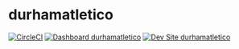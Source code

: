 # durhamatletico

[![CircleCI](https://circleci.com/gh/kostajh/durhamatletico.svg?style=shield)](https://circleci.com/gh/kostajh/durhamatletico)
[![Dashboard durhamatletico](https://img.shields.io/badge/dashboard-durhamatletico-yellow.svg)](https://dashboard.pantheon.io/sites/51508c96-fa36-4367-88f1-96976888b4b2#dev/code)
[![Dev Site durhamatletico](https://img.shields.io/badge/site-durhamatletico-blue.svg)](http://dev-durhamatletico.pantheonsite.io/)
